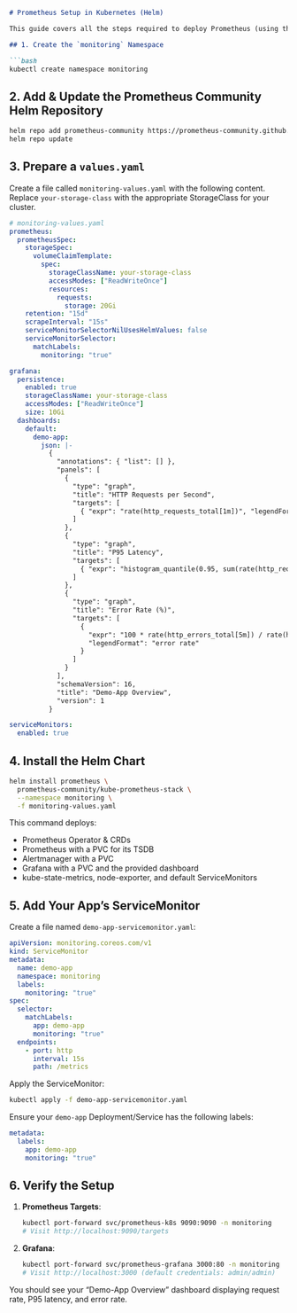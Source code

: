 ````markdown
# Prometheus Setup in Kubernetes (Helm)

This guide covers all the steps required to deploy Prometheus (using the Prometheus Operator) into your Kubernetes cluster via Helm.

## 1. Create the `monitoring` Namespace

```bash
kubectl create namespace monitoring
````

## 2. Add & Update the Prometheus Community Helm Repository

```bash
helm repo add prometheus-community https://prometheus-community.github.io/helm-charts
helm repo update
```

## 3. Prepare a `values.yaml`

Create a file called `monitoring-values.yaml` with the following content. Replace `your-storage-class` with the appropriate StorageClass for your cluster.

```yaml
# monitoring-values.yaml
prometheus:
  prometheusSpec:
    storageSpec:
      volumeClaimTemplate:
        spec:
          storageClassName: your-storage-class
          accessModes: ["ReadWriteOnce"]
          resources:
            requests:
              storage: 20Gi
    retention: "15d"
    scrapeInterval: "15s"
    serviceMonitorSelectorNilUsesHelmValues: false
    serviceMonitorSelector:
      matchLabels:
        monitoring: "true"

grafana:
  persistence:
    enabled: true
    storageClassName: your-storage-class
    accessModes: ["ReadWriteOnce"]
    size: 10Gi
  dashboards:
    default:
      demo-app:
        json: |-
          {
            "annotations": { "list": [] },
            "panels": [
              {
                "type": "graph",
                "title": "HTTP Requests per Second",
                "targets": [
                  { "expr": "rate(http_requests_total[1m])", "legendFormat": "{{method}} {{handler}}" }
                ]
              },
              {
                "type": "graph",
                "title": "P95 Latency",
                "targets": [
                  { "expr": "histogram_quantile(0.95, sum(rate(http_request_duration_seconds_bucket[5m])) by (le, handler))", "legendFormat": "{{handler}}" }
                ]
              },
              {
                "type": "graph",
                "title": "Error Rate (%)",
                "targets": [
                  {
                    "expr": "100 * rate(http_errors_total[5m]) / rate(http_requests_total[5m])",
                    "legendFormat": "error rate"
                  }
                ]
              }
            ],
            "schemaVersion": 16,
            "title": "Demo-App Overview",
            "version": 1
          }

serviceMonitors:
  enabled: true
```

## 4. Install the Helm Chart

```bash
helm install prometheus \
  prometheus-community/kube-prometheus-stack \
  --namespace monitoring \
  -f monitoring-values.yaml
```

This command deploys:

* Prometheus Operator & CRDs
* Prometheus with a PVC for its TSDB
* Alertmanager with a PVC
* Grafana with a PVC and the provided dashboard
* kube-state-metrics, node-exporter, and default ServiceMonitors

## 5. Add Your App’s ServiceMonitor

Create a file named `demo-app-servicemonitor.yaml`:

```yaml
apiVersion: monitoring.coreos.com/v1
kind: ServiceMonitor
metadata:
  name: demo-app
  namespace: monitoring
  labels:
    monitoring: "true"
spec:
  selector:
    matchLabels:
      app: demo-app
      monitoring: "true"
  endpoints:
    - port: http
      interval: 15s
      path: /metrics
```

Apply the ServiceMonitor:

```bash
kubectl apply -f demo-app-servicemonitor.yaml
```

Ensure your `demo-app` Deployment/Service has the following labels:

```yaml
metadata:
  labels:
    app: demo-app
    monitoring: "true"
```

## 6. Verify the Setup

1. **Prometheus Targets**:

   ```bash
   kubectl port-forward svc/prometheus-k8s 9090:9090 -n monitoring
   # Visit http://localhost:9090/targets
   ```

2. **Grafana**:

   ```bash
   kubectl port-forward svc/prometheus-grafana 3000:80 -n monitoring
   # Visit http://localhost:3000 (default credentials: admin/admin)
   ```

You should see your “Demo-App Overview” dashboard displaying request rate, P95 latency, and error rate.

```
```
